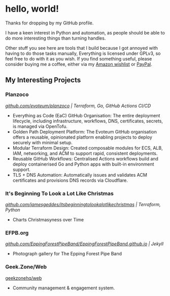 # hello, world!

Thanks for dropping by my GitHub profile.

I have a keen interest in Python and automation, as people should be able to do more interesting things than turning handles.

Other stuff you see here are tools that I build because I got annoyed with having to do those tasks manually, Everything is licensed under GPLv3, so feel free to do with it as you wish. If you find something useful, please consider buying me a coffee, either via my [Amazon wishlist](https://www.amazon.co.uk/hz/wishlist/ls/WS5TGJQ9K8BS?ref_=wl_share) or [PayPal](https://www.paypal.me/jamesgeddes).

## My Interesting Projects

### Planzoco

_[github.com/evoteum/planzoco](http://github.com/evoteum/planzoco) | Terraform, Go, GitHub Actions CI/CD_

- Everything as Code (EaC) GitHub Organisation: The entire deployment lifecycle, including infrastructure, workflows, DNS, certificates, secrets, is managed via OpenTofu.
- Golden Path Deployment Platform: The Evoteum GitHub organisation offers a reusable, opinionated platform enabling projects to deploy securely with minimal setup.
- Modular Terraform Design: Created composable modules for ECS, ALB, IAM, networking, and ACM to support rapid, consistent deployments.
- Reusable GitHub Workflows: Centralised Actions workflows build and deploy containerised Go and Python apps with built-in environment support.
- TLS + DNS Automation: Automatically issues and validates ACM certificates and provisions DNS records via Cloudflare.

### It's Beginning To Look a Lot Like Christmas

_[github.com/jamesgeddes/itsbeginningtolookalotlikechristmas](http://github.com/jamesgeddes/itsbeginningtolookalotlikechristmas) | Terraform, Python_

- Charts Christmasyness over Time

### EFPB.org

_[github.com/EppingForestPipeBand/EppingForestPipeBand.github.io](http://github.com/EppingForestPipeBand/EppingForestPipeBand.github.io) | Jekyll_

- Photograph gallery for The Epping Forest Pipe Band

### Geek.Zone/Web

[geekzonehq/web](https://github.com/GeekZoneHQ/web)

- Community management & engagement system.
